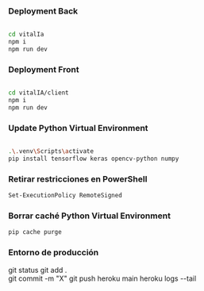
### Deployment Back

```sh

cd vitalIa
npm i
npm run dev
```

### Deployment Front

```sh

cd vitalIA/client
npm i
npm run dev
```

### Update Python Virtual Environment 
```sh

.\.venv\Scripts\activate
pip install tensorflow keras opencv-python numpy 
```

### Retirar restricciones en PowerShell
```sh
Set-ExecutionPolicy RemoteSigned
```

### Borrar caché Python Virtual Environment 
```sh
pip cache purge
```

### Entorno de producción 
git status
git add .  
git commit -m "X"
git push heroku main
heroku logs --tail
